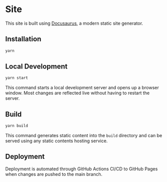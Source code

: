 # Site

This site is built using [Docusaurus](https://docusaurus.io/), a modern static site generator.

## Installation

```bash
yarn
```

## Local Development

```bash
yarn start
```

This command starts a local development server and opens up a browser window. Most changes are reflected live without having to restart the server.

## Build

```bash
yarn build
```

This command generates static content into the `build` directory and can be served using any static contents hosting service.

## Deployment

Deployment is automated through GitHub Actions CI/CD to GitHub Pages when changes are pushed to the main branch.

